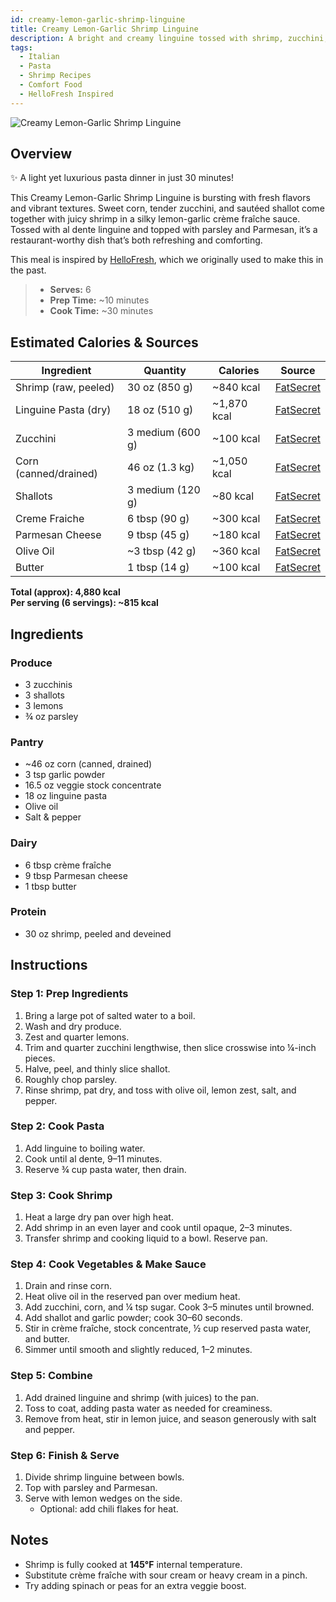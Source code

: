 ```yaml
---
id: creamy-lemon-garlic-shrimp-linguine
title: Creamy Lemon-Garlic Shrimp Linguine
description: A bright and creamy linguine tossed with shrimp, zucchini, corn, shallots, and parsley in a lemony garlic crème fraîche sauce, finished with Parmesan.
tags:
  - Italian
  - Pasta
  - Shrimp Recipes
  - Comfort Food
  - HelloFresh Inspired
---
```


![Creamy Lemon-Garlic Shrimp Linguine](/img/italian_eats/creamy_lemon_garlic_shrimp_linguine/cover.png)

## Overview

✨ A light yet luxurious pasta dinner in just 30 minutes!

This Creamy Lemon-Garlic Shrimp Linguine is bursting with fresh flavors and vibrant textures. Sweet corn, tender zucchini, and sautéed shallot come together with juicy shrimp in a silky lemon-garlic crème fraîche sauce. Tossed with al dente linguine and topped with parsley and Parmesan, it’s a restaurant-worthy dish that’s both refreshing and comforting.

This meal is inspired by [HelloFresh], which we originally used to make this in the past.

> - **Serves:** 6
> - **Prep Time:** ~10 minutes
> - **Cook Time:** ~30 minutes

## Estimated Calories & Sources

| **Ingredient**        | **Quantity**     | **Calories** | **Source**                                                                                   |
| --------------------- | ---------------- | ------------ | -------------------------------------------------------------------------------------------- |
| Shrimp (raw, peeled)  | 30 oz (850 g)    | ~840 kcal    | [FatSecret](https://www.fatsecret.com/calories-nutrition/generic/shrimp-raw?portionid=28988) |
| Linguine Pasta (dry)  | 18 oz (510 g)    | ~1,870 kcal  | [FatSecret](https://www.fatsecret.com/calories-nutrition/generic/linguine-cooked)            |
| Zucchini              | 3 medium (600 g) | ~100 kcal    | [FatSecret](https://www.fatsecret.com/calories-nutrition/usda/zucchini)                      |
| Corn (canned/drained) | 46 oz (1.3 kg)   | ~1,050 kcal  | [FatSecret](https://www.fatsecret.com/calories-nutrition/usda/corn)                          |
| Shallots              | 3 medium (120 g) | ~80 kcal     | [FatSecret](https://www.fatsecret.com/calories-nutrition/usda/shallots)                      |
| Creme Fraiche         | 6 tbsp (90 g)    | ~300 kcal    | [FatSecret](https://www.fatsecret.com/calories-nutrition/generic/creme-fraiche)              |
| Parmesan Cheese       | 9 tbsp (45 g)    | ~180 kcal    | [FatSecret](https://www.fatsecret.com/calories-nutrition/usda/parmesan-cheese-grated)        |
| Olive Oil             | ~3 tbsp (42 g)   | ~360 kcal    | [FatSecret](https://www.fatsecret.com/calories-nutrition/generic/olive-oil)                  |
| Butter                | 1 tbsp (14 g)    | ~100 kcal    | [FatSecret](https://www.fatsecret.com/calories-nutrition/usda/butter-salted)                 |

**Total (approx): 4,880 kcal**  
**Per serving (6 servings): ~815 kcal**

## Ingredients

### Produce

- 3 zucchinis
- 3 shallots
- 3 lemons
- ¾ oz parsley

### Pantry

- ~46 oz corn (canned, drained)
- 3 tsp garlic powder
- 16.5 oz veggie stock concentrate
- 18 oz linguine pasta
- Olive oil
- Salt & pepper

### Dairy

- 6 tbsp crème fraîche
- 9 tbsp Parmesan cheese
- 1 tbsp butter

### Protein

- 30 oz shrimp, peeled and deveined

## Instructions

### Step 1: Prep Ingredients

1. Bring a large pot of salted water to a boil.
2. Wash and dry produce.
3. Zest and quarter lemons.
4. Trim and quarter zucchini lengthwise, then slice crosswise into ¼-inch pieces.
5. Halve, peel, and thinly slice shallot.
6. Roughly chop parsley.
7. Rinse shrimp, pat dry, and toss with olive oil, lemon zest, salt, and pepper.

### Step 2: Cook Pasta

1. Add linguine to boiling water.
2. Cook until al dente, 9–11 minutes.
3. Reserve ¾ cup pasta water, then drain.

### Step 3: Cook Shrimp

1. Heat a large dry pan over high heat.
2. Add shrimp in an even layer and cook until opaque, 2–3 minutes.
3. Transfer shrimp and cooking liquid to a bowl. Reserve pan.

### Step 4: Cook Vegetables & Make Sauce

1. Drain and rinse corn.
2. Heat olive oil in the reserved pan over medium heat.
3. Add zucchini, corn, and ¼ tsp sugar. Cook 3–5 minutes until browned.
4. Add shallot and garlic powder; cook 30–60 seconds.
5. Stir in crème fraîche, stock concentrate, ½ cup reserved pasta water, and butter.
6. Simmer until smooth and slightly reduced, 1–2 minutes.

### Step 5: Combine

1. Add drained linguine and shrimp (with juices) to the pan.
2. Toss to coat, adding pasta water as needed for creaminess.
3. Remove from heat, stir in lemon juice, and season generously with salt and pepper.

### Step 6: Finish & Serve

1. Divide shrimp linguine between bowls.
2. Top with parsley and Parmesan.
3. Serve with lemon wedges on the side.
   - Optional: add chili flakes for heat.

## Notes

- Shrimp is fully cooked at **145°F** internal temperature.
- Substitute crème fraîche with sour cream or heavy cream in a pinch.
- Try adding spinach or peas for an extra veggie boost.

[HelloFresh]: https://www.hellofresh.com/recipes/creamy-lemon-garlic-shrimp-linguine-6891d143263d52528b9a0258
